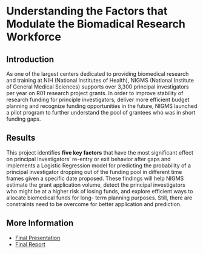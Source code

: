 # Understanding the Factors that Modulate the Biomadical Research Workforce


## Introduction
As one of the largest centers dedicated to providing biomedical research and training at NIH (National Institutes of Health), NIGMS (National Institute of General Medical Sciences) supports over 3,300 principal investigators per year on R01 research project grants. In order to improve stability of research funding for principle investigators, deliver more efficient budget planning and recognize funding opportunities in the future, NIGMS launched a pilot program to further understand the pool of grantees who was in short funding gaps.

## Results
This project identifies **five key factors** that have the most significant effect on principal investigators’ re-entry or exit behavior after gaps and implements a Logistic Regression model for predicting the probability of a principal investigator dropping out of the funding pool in different time frames given a specific date proposed. These findings will help NIGMS estimate the grant application volume, detect the principal investigators who might be at a higher risk of losing funds, and explore efficient ways to allocate biomedical funds for long- term planning purposes. Still, there are constraints need to be overcome for better application and prediction.

## More Information
- [Final Presentation](https://github.com/xinnyuann/NIH_Practicum_Project/blob/master/docs/NIH_Practicum_Presentation.pdf)
- [Final Report](https://github.com/xinnyuann/NIH_Practicum_Project/blob/master/docs/NIH_Project_Report_Summary.pdf)

